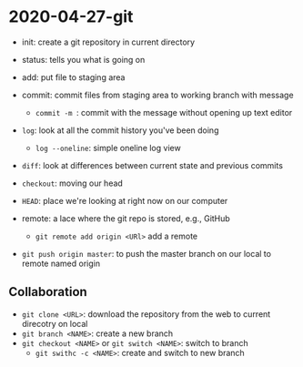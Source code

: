 # 2020-04-27-git

- init: create a git repository in current directory
- status: tells you what is going on 
- add: put file to staging area 
- commit: commit files from staging area to working branch with message
	- `commit -m `: commit with the message without opening up text editor
- `log`: look at all the commit history you've been doing
	- `log --oneline`: simple oneline log view
- `diff`: look at differences between current state and previous commits
- `checkout`: moving our head
- `HEAD`: place we're looking at right now on our computer

- remote: a lace where the git repo is stored, e.g., GitHub
	- `git remote add origin <URl>` add a remote
- `git push origin master`: to push the master branch on our local to remote named origin

## Collaboration
- `git clone <URL>`: download the repository from the web to current direcotry on local
- `git branch <NAME>`: create a new branch
- `git checkout <NAME>` or `git switch <NAME>`: switch to branch
	- `git swithc -c <NAME>`: create and switch to new branch 
